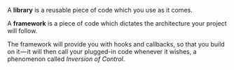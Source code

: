 A __library__ is a reusable piece of code which you use as it comes.

A __framework__ is a piece of code which dictates the architecture your project will follow.

The framework will provide you with hooks and callbacks, so that you build on it — it will then call your plugged-in code whenever it wishes, a phenomenon called _Inversion of Control_.
